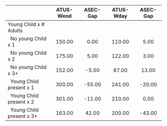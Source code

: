 
|                      |    ATUS-Wend |     ASEC-Gap |    ATUS-Wday |     ASEC-Gap |
| -------------------- | :----------: | :----------: | :----------: | :----------: |
| Young Child x # Adults |              |              |              |              |
| &nbsp;&nbsp;No young Child x 1 |       150.00 |         0.00 |       110.00 |         5.00 |
| &nbsp;&nbsp;No young Child x 2 |       175.00 |         5.00 |       122.00 |         3.00 |
| &nbsp;&nbsp;No young Child x 3+ |       152.00 |        -5.00 |        87.00 |        13.00 |
| &nbsp;&nbsp;Young Child present x 1 |       300.00 |       -55.00 |       241.00 |       -20.00 |
| &nbsp;&nbsp;Young Child present x 2 |       301.00 |       -11.00 |       210.00 |         0.00 |
| &nbsp;&nbsp;Young Child present x 3+ |       163.00 |        42.00 |       200.00 |       -43.00 |

